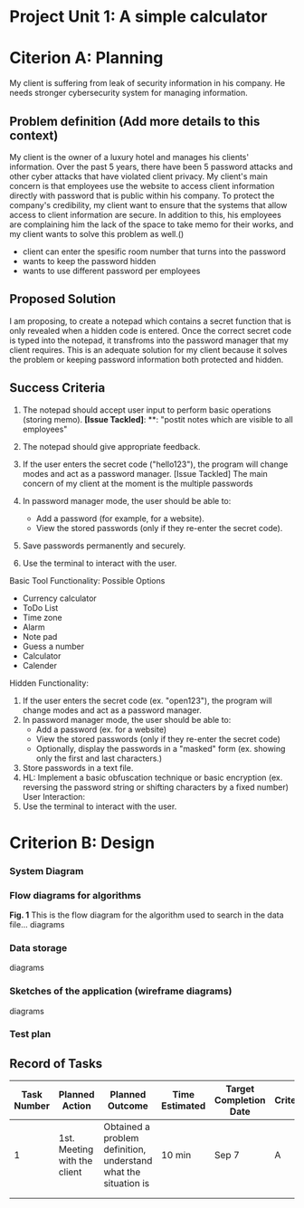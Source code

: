 # Project Unit 1: A simple calculator


# Citerion A: Planning

My client is suffering from leak of security information in his company. He needs stronger cybersecurity system for managing information.  


## Problem definition (Add more details to this context)

My client is the owner of a luxury hotel and manages his clients' information. Over the past 5 years, there have been 5 password attacks and other cyber attacks that have violated client privacy. My client's main concern is that employees use the website to access client information directly with password that is public within his company. To protect the company's credibility, my client want to ensure that the systems that allow access to client information are secure. In addition to this, his employees are complaining him the lack of the space to take memo for their works, and my client wants to solve this problem as well.()

- client can enter the spesific room number that turns into the password
- wants to keep the password hidden
- wants to use different password per employees



## Proposed Solution

I am proposing, to create a notepad which contains a secret function that is only revealed when a hidden code is entered. Once the correct secret code is typed into the notepad, it transfroms into the password manager that my client requires. This is an adequate solution for my client because it solves the problem or keeping password information both protected and hidden.


## Success Criteria

1. The notepad should accept user input to perform basic operations (storing memo).
   **[Issue Tackled]**: **: "postit notes which are visible to all employees"
   
2. The notepad should give appropriate feedback.

3. If the user enters the secret code ("hello123"), the program will change modes and act as a password manager. [Issue Tackled]
    The main concern of my client at the moment is the multiple passwords

4. In password manager mode, the user should be able to:
   - Add a password (for example, for a website).
   - View the stored passwords (only if they re-enter the secret code).

5. Save passwords permanently and securely.

6. Use the terminal to interact with the user.



Basic Tool Functionality:
Possible Options
   - Currency calculator
   - ToDo List
   - Time zone
   - Alarm 
   - Note pad
   - Guess a number
   - Calculator
   - Calender



Hidden Functionality:
1. If the user enters the secret code (ex. "open123"), the program will change modes and act as a password manager.
2. In password manager mode, the user should be able to:
   - Add a password (ex. for a website)
   - View the stored passwords (only if they re-enter the secret code)
   - Optionally, display the passwords in a "masked" form (ex. showing only the first and last characters.)
3. Store passwords in a text file.
4. HL: Implement a basic obfuscation technique or basic encryption (ex. reversing the password string or shifting characters by a fixed number) User Interaction:
5. Use the terminal to interact with the user. 




# Criterion B: Design
### System Diagram

### Flow diagrams for algorithms

**Fig. 1** This is the flow diagram for the algorithm used to search in the data file...
diagrams

### Data storage
diagrams
### Sketches of the application (wireframe diagrams)
diagrams


### Test plan


## Record of Tasks

| Task Number | Planned Action               | Planned Outcome                                                 | Time Estimated | Target Completion Date | Criterion |
|-------------|------------------------------|-----------------------------------------------------------------|----------------|------------------------|-----------|
| 1           | 1st. Meeting with the client | Obtained a problem definition, understand what the situation is | 10 min         | Sep 7                  | A         |
|             |                              |                                                                 |                |                        |           |
|             |                              |                                                                 |                |                        |           |
